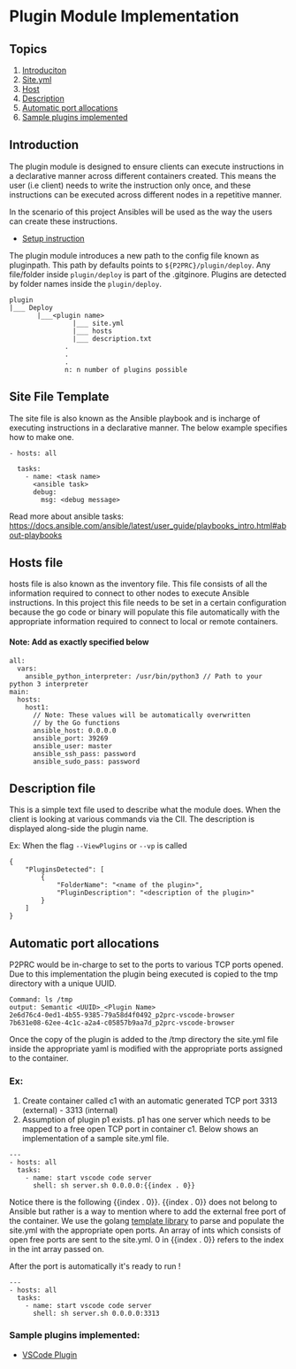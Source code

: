 # Plugin Module Implementation 
## Topics
1. [Introduciton](#introduction)
2. [Site.yml](#site-File-Template)
3. [Host](#hosts-file)
4. [Description](#description-file)
5. [Automatic port allocations](#automatic-port-allocations)
6. [Sample plugins implemented](#sample-plugins-implemented)

## Introduction
    
The plugin module is designed to ensure clients can execute instructions in a declarative manner across different 
containers created. This means the user (i.e client) needs to write the instruction only once, and these instructions 
can be executed across different nodes in a repetitive manner. 

In the scenario of this project Ansibles will be used as the way the users can create these instructions. 

- [Setup instruction](Installation.md#Using-Plugins)

The plugin module introduces a new path to the config file known as pluginpath. This path by defaults points to
```${P2PRC}/plugin/deploy```. Any file/folder inside ```plugin/deploy``` is part of the .gitginore. Plugins are 
detected by folder names inside the ```plugin/deploy```. 
```
plugin
|___ Deploy 
       |___<plugin name>
                |___ site.yml 
                |___ hosts
                |___ description.txt 
              .
              . 
              .
              n: n number of plugins possible 
```

## Site File Template
The site file is also known as the Ansible playbook and is incharge of executing 
instructions in a declarative manner. The below example specifies how to make one. 
```
- hosts: all

  tasks:
    - name: <task name> 
      <ansible task> 
      debug:
        msg: <debug message> 
```
Read more about ansible tasks: https://docs.ansible.com/ansible/latest/user_guide/playbooks_intro.html#about-playbooks

## Hosts file
hosts file is also known as the inventory file. This file consists of all the information required to connect to other 
nodes to execute Ansible instructions. In this project this file needs to be set in a certain configuration because the 
go code or binary will populate this file automatically with the appropriate information required to connect to local or 
remote containers. 

#### Note: Add as exactly specified below 
```
all:
  vars:
    ansible_python_interpreter: /usr/bin/python3 // Path to your python 3 interpreter 
main:
  hosts:
    host1:
      // Note: These values will be automatically overwritten 
      // by the Go functions 
      ansible_host: 0.0.0.0 
      ansible_port: 39269
      ansible_user: master
      ansible_ssh_pass: password
      ansible_sudo_pass: password
```

## Description file
This is a simple text file used to describe what the module does. 
When the client is looking at various commands via the ClI.
The description is displayed along-side the plugin name. 

Ex: When the flag ```--ViewPlugins``` or ```--vp``` is called 
```
{
	"PluginsDetected": [
		{
			"FolderName": "<name of the plugin>",
			"PluginDescription": "<description of the plugin>"
		}
	]
} 

```

## Automatic port allocations
P2PRC would be in-charge to set to the ports to various TCP ports 
opened. Due to this implementation the plugin being executed is 
copied to the tmp directory with a unique UUID. 
```
Command: ls /tmp
output: Semantic <UUID>_<Plugin Name> 
2e6d76c4-0ed1-4b55-9385-79a58d4f0492_p2prc-vscode-browser                
7b631e08-62ee-4c1c-a2a4-c05857b9aa7d_p2prc-vscode-browser
```
Once the copy of the plugin is added to the /tmp directory 
the site.yml file inside the appropriate yaml is modified 
with the appropriate ports assigned to the container. 

### Ex: 
1. Create container called c1 with an automatic generated TCP port 
   3313 (external) - 3313 (internal)
2. Assumption of plugin p1 exists. p1 has one server which needs to 
   be mapped to a free open TCP port in container c1. Below shows 
   an implementation of a sample site.yml file. 
```
---
- hosts: all
  tasks:
    - name: start vscode code server
      shell: sh server.sh 0.0.0.0:{{index . 0}}
```
Notice there is the following {{index . 0}}. {{index . 0}} does not belong to 
Ansible but rather is a way to mention where to add the external free port 
of the container. We use the golang [template library](https://pkg.go.dev/text/template) 
to parse and populate the site.yml with the appropriate open ports. An array of ints 
which consists of open free ports are sent to the site.yml. 0 in {{index . 0}} refers 
to the index in the int array passed on. 

After the port is automatically it's ready to run !
```
---
- hosts: all
  tasks:
    - name: start vscode code server
      shell: sh server.sh 0.0.0.0:3313
```

### Sample plugins implemented: 
- [VSCode Plugin](https://github.com/Akilan1999/p2prc-vscode-browser)
